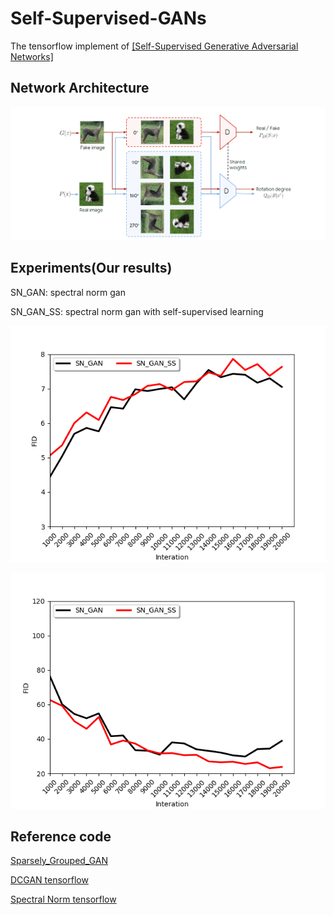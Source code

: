 # Self-Supervised-GANs

The tensorflow implement of [[Self-Supervised Generative Adversarial Networks]](https://arxiv.org/pdf/1811.11212.pdf)

## Network Architecture

<p align="center">
  <img src="/img/net.png">
</p>

## Experiments(Our results)

SN_GAN: spectral norm gan

SN_GAN_SS: spectral norm gan with self-supervised learning

<p align="center">
  <img src="/img/fig_is.png">
</p>

<p align="center">
  <img src="/img/fig_fid.png">
</p>

## Reference code

[Sparsely_Grouped_GAN](https://github.com/zhangqianhui/Sparsely_Grouped_GAN)

[DCGAN tensorflow](https://github.com/carpedm20/DCGAN-tensorflow)

[Spectral Norm tensorflow](https://github.com/taki0112/Spectral_Normalization-Tensorflow)
